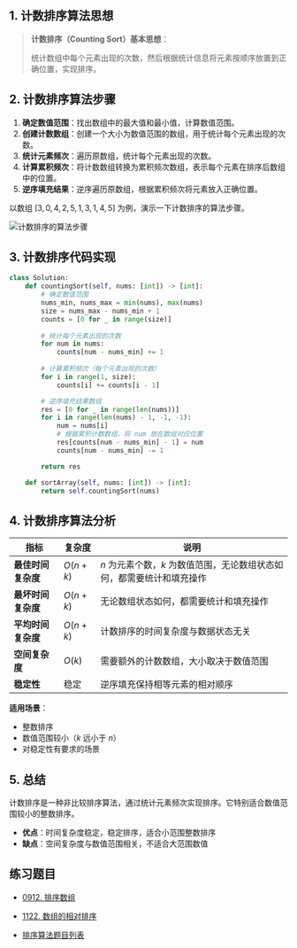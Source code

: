 ## 1. 计数排序算法思想

> **计数排序（Counting Sort）基本思想**：
>
> 统计数组中每个元素出现的次数，然后根据统计信息将元素按顺序放置到正确位置，实现排序。

## 2. 计数排序算法步骤

1. **确定数值范围**：找出数组中的最大值和最小值，计算数值范围。
2. **创建计数数组**：创建一个大小为数值范围的数组，用于统计每个元素出现的次数。
3. **统计元素频次**：遍历原数组，统计每个元素出现的次数。
4. **计算累积频次**：将计数数组转换为累积频次数组，表示每个元素在排序后数组中的位置。
5. **逆序填充结果**：逆序遍历原数组，根据累积频次将元素放入正确位置。

以数组 $[3, 0, 4, 2, 5, 1, 3, 1, 4, 5]$ 为例，演示一下计数排序的算法步骤。

![计数排序的算法步骤](https://qcdn.itcharge.cn/images/20230822135634.png)

## 3. 计数排序代码实现

```python
class Solution:
    def countingSort(self, nums: [int]) -> [int]:
        # 确定数值范围
        nums_min, nums_max = min(nums), max(nums)
        size = nums_max - nums_min + 1
        counts = [0 for _ in range(size)]
        
        # 统计每个元素出现的次数
        for num in nums:
            counts[num - nums_min] += 1
        
        # 计算累积频次（每个元素出现的次数）
        for i in range(1, size):
            counts[i] += counts[i - 1]

        # 逆序填充结果数组
        res = [0 for _ in range(len(nums))]
        for i in range(len(nums) - 1, -1, -1):
            num = nums[i]
            # 根据累积计数数组，将 num 放在数组对应位置
            res[counts[num - nums_min] - 1] = num
            counts[num - nums_min] -= 1

        return res

    def sortArray(self, nums: [int]) -> [int]:
        return self.countingSort(nums)
```

## 4. 计数排序算法分析

| 指标 | 复杂度 | 说明 |
|------|--------|------|
| **最佳时间复杂度** | $O(n + k)$ | $n$ 为元素个数，$k$ 为数值范围，无论数组状态如何，都需要统计和填充操作 |
| **最坏时间复杂度** | $O(n + k)$ | 无论数组状态如何，都需要统计和填充操作 |
| **平均时间复杂度** | $O(n + k)$ | 计数排序的时间复杂度与数据状态无关 |
| **空间复杂度** | $O(k)$ | 需要额外的计数数组，大小取决于数值范围 |
| **稳定性** | 稳定 | 逆序填充保持相等元素的相对顺序 |

**适用场景**：

- 整数排序
- 数值范围较小（$k$ 远小于 $n$）
- 对稳定性有要求的场景

## 5. 总结

计数排序是一种非比较排序算法，通过统计元素频次实现排序。它特别适合数值范围较小的整数排序。

- **优点**：时间复杂度稳定，稳定排序，适合小范围整数排序
- **缺点**：空间复杂度与数值范围相关，不适合大范围数值

## 练习题目

- [0912. 排序数组](https://github.com/ITCharge/AlgoNote/tree/main/docs/solutions/0900-0999/sort-an-array.md)
- [1122. 数组的相对排序](https://github.com/ITCharge/AlgoNote/tree/main/docs/solutions/1100-1199/relative-sort-array.md)

- [排序算法题目列表](https://github.com/ITCharge/AlgoNote/tree/main/docs/00_preface/00_06_categories_list.md#%E6%8E%92%E5%BA%8F%E7%AE%97%E6%B3%95%E9%A2%98%E7%9B%AE)